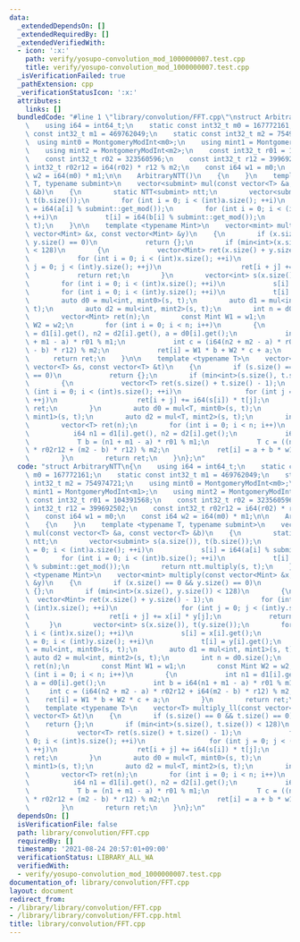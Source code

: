 ```yaml
---
data:
  _extendedDependsOn: []
  _extendedRequiredBy: []
  _extendedVerifiedWith:
  - icon: ':x:'
    path: verify/yosupo-convolution_mod_1000000007.test.cpp
    title: verify/yosupo-convolution_mod_1000000007.test.cpp
  _isVerificationFailed: true
  _pathExtension: cpp
  _verificationStatusIcon: ':x:'
  attributes:
    links: []
  bundledCode: "#line 1 \"library/convolution/FFT.cpp\"\nstruct ArbitraryNTT\n{\n\
    \    using i64 = int64_t;\n    static const int32_t m0 = 167772161;\n    static\
    \ const int32_t m1 = 469762049;\n    static const int32_t m2 = 754974721;\n  \
    \  using mint0 = MontgomeryModInt<m0>;\n    using mint1 = MontgomeryModInt<m1>;\n\
    \    using mint2 = MontgomeryModInt<m2>;\n    const int32_t r01 = 104391568;\n\
    \    const int32_t r02 = 323560596;\n    const int32_t r12 = 399692502;\n    const\
    \ int32_t r02r12 = i64(r02) * r12 % m2;\n    const i64 w1 = m0;\n    const i64\
    \ w2 = i64(m0) * m1;\n\n    ArbitraryNTT()\n    {\n    }\n    template <typename\
    \ T, typename submint>\n    vector<submint> mul(const vector<T> &a, const vector<T>\
    \ &b)\n    {\n        static NTT<submint> ntt;\n        vector<submint> s(a.size()),\
    \ t(b.size());\n        for (int i = 0; i < (int)a.size(); ++i)\n            s[i]\
    \ = i64(a[i] % submint::get_mod());\n        for (int i = 0; i < (int)b.size();\
    \ ++i)\n            t[i] = i64(b[i] % submint::get_mod());\n        return ntt.multiply(s,\
    \ t);\n    }\n\n    template <typename Mint>\n    vector<mint> multiply(const\
    \ vector<Mint> &x, const vector<Mint> &y)\n    {\n        if (x.size() == 0 &&\
    \ y.size() == 0)\n            return {};\n        if (min<int>(x.size(), y.size())\
    \ < 128)\n        {\n            vector<Mint> ret(x.size() + y.size() - 1);\n\
    \            for (int i = 0; i < (int)x.size(); ++i)\n                for (int\
    \ j = 0; j < (int)y.size(); ++j)\n                    ret[i + j] += x[i] * y[j];\n\
    \            return ret;\n        }\n        vector<int> s(x.size()), t(y.size());\n\
    \        for (int i = 0; i < (int)x.size(); ++i)\n            s[i] = x[i].get();\n\
    \        for (int i = 0; i < (int)y.size(); ++i)\n            t[i] = y[i].get();\n\
    \        auto d0 = mul<int, mint0>(s, t);\n        auto d1 = mul<int, mint1>(s,\
    \ t);\n        auto d2 = mul<int, mint2>(s, t);\n        int n = d0.size();\n\
    \        vector<Mint> ret(n);\n        const Mint W1 = w1;\n        const Mint\
    \ W2 = w2;\n        for (int i = 0; i < n; i++)\n        {\n            int n1\
    \ = d1[i].get(), n2 = d2[i].get(), a = d0[i].get();\n            int b = i64(n1\
    \ + m1 - a) * r01 % m1;\n            int c = (i64(n2 + m2 - a) * r02r12 + i64(m2\
    \ - b) * r12) % m2;\n            ret[i] = W1 * b + W2 * c + a;\n        }\n  \
    \      return ret;\n    }\n\n    template <typename T>\n    vector<T> multiply_ll(const\
    \ vector<T> &s, const vector<T> &t)\n    {\n        if (s.size() == 0 && t.size()\
    \ == 0)\n            return {};\n        if (min<int>(s.size(), t.size()) < 128)\n\
    \        {\n            vector<T> ret(s.size() + t.size() - 1);\n            for\
    \ (int i = 0; i < (int)s.size(); ++i)\n                for (int j = 0; j < (int)t.size();\
    \ ++j)\n                    ret[i + j] += i64(s[i]) * t[j];\n            return\
    \ ret;\n        }\n        auto d0 = mul<T, mint0>(s, t);\n        auto d1 = mul<T,\
    \ mint1>(s, t);\n        auto d2 = mul<T, mint2>(s, t);\n        int n = d0.size();\n\
    \        vector<T> ret(n);\n        for (int i = 0; i < n; i++)\n        {\n \
    \           i64 n1 = d1[i].get(), n2 = d2[i].get();\n            i64 a = d0[i].get();\n\
    \            T b = (n1 + m1 - a) * r01 % m1;\n            T c = ((n2 + m2 - a)\
    \ * r02r12 + (m2 - b) * r12) % m2;\n            ret[i] = a + b * w1 + c * w2;\n\
    \        }\n        return ret;\n    }\n};\n"
  code: "struct ArbitraryNTT\n{\n    using i64 = int64_t;\n    static const int32_t\
    \ m0 = 167772161;\n    static const int32_t m1 = 469762049;\n    static const\
    \ int32_t m2 = 754974721;\n    using mint0 = MontgomeryModInt<m0>;\n    using\
    \ mint1 = MontgomeryModInt<m1>;\n    using mint2 = MontgomeryModInt<m2>;\n   \
    \ const int32_t r01 = 104391568;\n    const int32_t r02 = 323560596;\n    const\
    \ int32_t r12 = 399692502;\n    const int32_t r02r12 = i64(r02) * r12 % m2;\n\
    \    const i64 w1 = m0;\n    const i64 w2 = i64(m0) * m1;\n\n    ArbitraryNTT()\n\
    \    {\n    }\n    template <typename T, typename submint>\n    vector<submint>\
    \ mul(const vector<T> &a, const vector<T> &b)\n    {\n        static NTT<submint>\
    \ ntt;\n        vector<submint> s(a.size()), t(b.size());\n        for (int i\
    \ = 0; i < (int)a.size(); ++i)\n            s[i] = i64(a[i] % submint::get_mod());\n\
    \        for (int i = 0; i < (int)b.size(); ++i)\n            t[i] = i64(b[i]\
    \ % submint::get_mod());\n        return ntt.multiply(s, t);\n    }\n\n    template\
    \ <typename Mint>\n    vector<mint> multiply(const vector<Mint> &x, const vector<Mint>\
    \ &y)\n    {\n        if (x.size() == 0 && y.size() == 0)\n            return\
    \ {};\n        if (min<int>(x.size(), y.size()) < 128)\n        {\n          \
    \  vector<Mint> ret(x.size() + y.size() - 1);\n            for (int i = 0; i <\
    \ (int)x.size(); ++i)\n                for (int j = 0; j < (int)y.size(); ++j)\n\
    \                    ret[i + j] += x[i] * y[j];\n            return ret;\n   \
    \     }\n        vector<int> s(x.size()), t(y.size());\n        for (int i = 0;\
    \ i < (int)x.size(); ++i)\n            s[i] = x[i].get();\n        for (int i\
    \ = 0; i < (int)y.size(); ++i)\n            t[i] = y[i].get();\n        auto d0\
    \ = mul<int, mint0>(s, t);\n        auto d1 = mul<int, mint1>(s, t);\n       \
    \ auto d2 = mul<int, mint2>(s, t);\n        int n = d0.size();\n        vector<Mint>\
    \ ret(n);\n        const Mint W1 = w1;\n        const Mint W2 = w2;\n        for\
    \ (int i = 0; i < n; i++)\n        {\n            int n1 = d1[i].get(), n2 = d2[i].get(),\
    \ a = d0[i].get();\n            int b = i64(n1 + m1 - a) * r01 % m1;\n       \
    \     int c = (i64(n2 + m2 - a) * r02r12 + i64(m2 - b) * r12) % m2;\n        \
    \    ret[i] = W1 * b + W2 * c + a;\n        }\n        return ret;\n    }\n\n\
    \    template <typename T>\n    vector<T> multiply_ll(const vector<T> &s, const\
    \ vector<T> &t)\n    {\n        if (s.size() == 0 && t.size() == 0)\n        \
    \    return {};\n        if (min<int>(s.size(), t.size()) < 128)\n        {\n\
    \            vector<T> ret(s.size() + t.size() - 1);\n            for (int i =\
    \ 0; i < (int)s.size(); ++i)\n                for (int j = 0; j < (int)t.size();\
    \ ++j)\n                    ret[i + j] += i64(s[i]) * t[j];\n            return\
    \ ret;\n        }\n        auto d0 = mul<T, mint0>(s, t);\n        auto d1 = mul<T,\
    \ mint1>(s, t);\n        auto d2 = mul<T, mint2>(s, t);\n        int n = d0.size();\n\
    \        vector<T> ret(n);\n        for (int i = 0; i < n; i++)\n        {\n \
    \           i64 n1 = d1[i].get(), n2 = d2[i].get();\n            i64 a = d0[i].get();\n\
    \            T b = (n1 + m1 - a) * r01 % m1;\n            T c = ((n2 + m2 - a)\
    \ * r02r12 + (m2 - b) * r12) % m2;\n            ret[i] = a + b * w1 + c * w2;\n\
    \        }\n        return ret;\n    }\n};\n"
  dependsOn: []
  isVerificationFile: false
  path: library/convolution/FFT.cpp
  requiredBy: []
  timestamp: '2021-08-24 20:57:01+09:00'
  verificationStatus: LIBRARY_ALL_WA
  verifiedWith:
  - verify/yosupo-convolution_mod_1000000007.test.cpp
documentation_of: library/convolution/FFT.cpp
layout: document
redirect_from:
- /library/library/convolution/FFT.cpp
- /library/library/convolution/FFT.cpp.html
title: library/convolution/FFT.cpp
---
```

